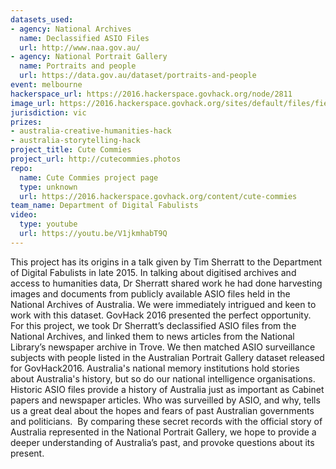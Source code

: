 ```yaml
---
datasets_used:
- agency: National Archives
  name: Declassified ASIO Files
  url: http://www.naa.gov.au/
- agency: National Portrait Gallery
  name: Portraits and people
  url: https://data.gov.au/dataset/portraits-and-people
event: melbourne
hackerspace_url: https://2016.hackerspace.govhack.org/node/2811
image_url: https://2016.hackerspace.govhack.org/sites/default/files/field/image/1878069-p1.jpg
jurisdiction: vic
prizes:
- australia-creative-humanities-hack
- australia-storytelling-hack
project_title: Cute Commies
project_url: http://cutecommies.photos
repo:
  name: Cute Commies project page
  type: unknown
  url: https://2016.hackerspace.govhack.org/content/cute-commies
team_name: Department of Digital Fabulists
video:
  type: youtube
  url: https://youtu.be/V1jkmhabT9Q
---
```


This project has its origins in a talk given by Tim Sherratt to the Department of Digital Fabulists in late 2015. In talking about digitised archives and access to humanities data, Dr Sherratt shared work he had done harvesting images and documents from publicly available ASIO files held in the National Archives of Australia. We were immediately intrigued and keen to work with this dataset. GovHack 2016 presented the perfect opportunity.
For this project, we took Dr Sherratt’s declassified ASIO files from the National Archives, and linked them to news articles from the National Library’s newspaper archive in Trove. We then matched ASIO surveillance subjects with people listed in the Australian Portrait Gallery dataset released for GovHack2016.
Australia's national memory institutions hold stories about Australia's history, but so do our national intelligence organisations. Historic ASIO files provide a history of Australia just as important as Cabinet papers and newspaper articles. Who was surveilled by ASIO, and why, tells us a great deal about the hopes and fears of past Australian governments and politicians. 
By comparing these secret records with the official story of Australia represented in the National Portrait Gallery, we hope to provide a deeper understanding of Australia’s past, and provoke questions about its present.